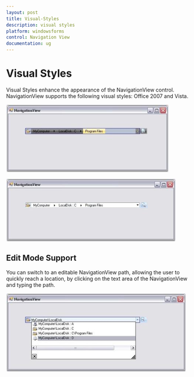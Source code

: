 ```yaml
---
layout: post
title: Visual-Styles
description: visual styles
platform: windowsforms
control: Navigation View 
documentation: ug
---
```


# Visual Styles

Visual Styles enhance the appearance of the NavigationView control. NavigationView supports the following visual styles: Office 2007 and Vista.

![](Visual-Styles_images/Visual-Styles_img1.jpeg) 



![](Visual-Styles_images/Visual-Styles_img2.jpeg) 



## Edit Mode Support

You can switch to an editable NavigationView path, allowing the user to quickly reach a location, by clicking on the text area of the NavigationView and typing the path.

![](Visual-Styles_images/Visual-Styles_img3.jpeg) 



